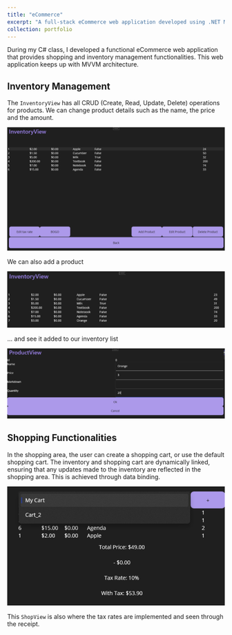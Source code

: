 ```yaml
---
title: "eCommerce"
excerpt: "A full-stack eCommerce web application developed using .NET MAUI and C#. The application provides full shopping and inventory management functionality. To visit the GitHub repository, click [here](https://github.com/acortez1003/eCommerce_Su2024).<br/><img src='/images/ecommerce.PNG'>"
collection: portfolio
---
```


During my C# class, I developed a functional eCommerce web application that provides shopping and inventory management functionalities. This web application keeps up with MVVM architecture.

## Inventory Management

The `InventoryView` has all CRUD (Create, Read, Update, Delete) operations for products. We can change product details such as the name, the price and the amount.

![InventoryView](/images/inventory.PNG)

We can also add a product

![Add Product](/images/new_product.PNG)

... and see it added to our inventory list

![View new product](/images/add_product.PNG)

## Shopping Functionalities

In the shopping area, the user can create a shopping cart, or use the default shopping cart. The inventory and shopping cart are dynamically linked, ensuring that any updates made to the inventory are reflected in the shopping area. This is achieved through data binding.

![Cart](/images/cart.PNG)

This `ShopView` is also where the tax rates are implemented and seen through the receipt. 